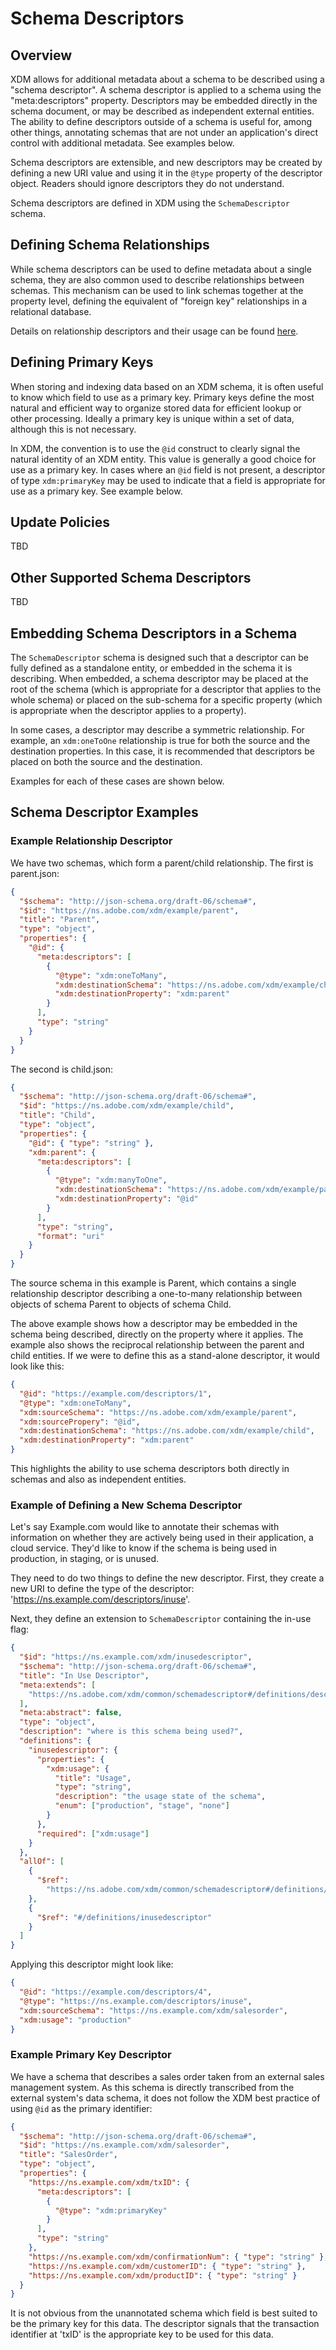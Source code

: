 # Schema Descriptors

## Overview

XDM allows for additional metadata about a schema to be described using a "schema descriptor". A schema descriptor is applied to a schema using the "meta:descriptors" property. Descriptors may be embedded directly in the schema document, or may be described as independent external entities. The ability to define descriptors outside of a schema is useful for, among other things, annotating schemas that are not under an application's direct control with additional metadata. See examples below.

Schema descriptors are extensible, and new descriptors may be created by defining a new URI value and using it in
the `@type` property of the descriptor object. Readers should ignore descriptors they do not understand.

Schema descriptors are defined in XDM using the `SchemaDescriptor` schema.

## Defining Schema Relationships

While schema descriptors can be used to define metadata about a single schema, they are also common used to describe relationships between schemas. This mechanism can be used to link schemas together at the property level, defining the equivalent of "foreign key" relationships in a relational database.

Details on relationship descriptors and their usage can be found [here](./reference/common/descriptors/relationshipdescriptor.schema.md).

## Defining Primary Keys

When storing and indexing data based on an XDM schema, it is often useful to know which field to use as a primary key. Primary keys define the most natural and efficient way to organize stored data for efficient lookup or other processing. Ideally a primary key is unique within a set of data, although this is not necessary.

In XDM, the convention is to use the `@id` construct to clearly signal the natural identity of an XDM entity. This value is generally a good choice for use as a primary key. In cases where an `@id` field is not present, a descriptor of type `xdm:primaryKey` may be used to indicate that a field is appropriate for use as a primary key. See example below.

## Update Policies

TBD

## Other Supported Schema Descriptors

TBD

## Embedding Schema Descriptors in a Schema

The `SchemaDescriptor` schema is designed such that a descriptor can be fully defined as a standalone entity, or embedded in the schema it is describing. When embedded, a schema descriptor may be placed at the root of the schema (which is appropriate for a descriptor that applies to the whole schema) or placed on the sub-schema for a specific property (which is appropriate when the descriptor applies to a property).

In some cases, a descriptor may describe a symmetric relationship. For example, an `xdm:oneToOne` relationship is true for both the source and the destination properties. In this case, it is recommended that descriptors be placed on both the source and the destination.

Examples for each of these cases are shown below.

## Schema Descriptor Examples

### Example Relationship Descriptor

We have two schemas, which form a parent/child relationship. The first is parent.json:

```json
{
  "$schema": "http://json-schema.org/draft-06/schema#",
  "$id": "https://ns.adobe.com/xdm/example/parent",
  "title": "Parent",
  "type": "object",
  "properties": {
    "@id": {
      "meta:descriptors": [
        {
          "@type": "xdm:oneToMany",
          "xdm:destinationSchema": "https://ns.adobe.com/xdm/example/child",
          "xdm:destinationProperty": "xdm:parent"
        }
      ],
      "type": "string"
    }
  }
}
```

The second is child.json:

```json
{
  "$schema": "http://json-schema.org/draft-06/schema#",
  "$id": "https://ns.adobe.com/xdm/example/child",
  "title": "Child",
  "type": "object",
  "properties": {
    "@id": { "type": "string" },
    "xdm:parent": {
      "meta:descriptors": [
        {
          "@type": "xdm:manyToOne",
          "xdm:destinationSchema": "https://ns.adobe.com/xdm/example/parent",
          "xdm:destinationProperty": "@id"
        }
      ],
      "type": "string",
      "format": "uri"
    }
  }
}
```

The source schema in this example is Parent, which contains a single relationship descriptor describing a one-to-many relationship between objects of schema Parent to objects of schema Child.

The above example shows how a descriptor may be embedded in the schema being described, directly on the property where it applies. The example also shows the reciprocal relationship between the parent and child entities. If we were to define this as a stand-alone descriptor, it would look like this:

```json
{
  "@id": "https://example.com/descriptors/1",
  "@type": "xdm:oneToMany",
  "xdm:sourceSchema": "https://ns.adobe.com/xdm/example/parent",
  "xdm:sourcePropery": "@id",
  "xdm:destinationSchema": "https://ns.adobe.com/xdm/example/child",
  "xdm:destinationProperty": "xdm:parent"
}
```

This highlights the ability to use schema descriptors both directly in schemas and also as independent entities.

### Example of Defining a New Schema Descriptor

Let's say Example.com would like to annotate their schemas with information on whether they are actively being used in their application, a cloud service. They'd like to know if the schema is being used in production, in staging, or is unused.

They need to do two things to define the new descriptor. First, they create a new URI to define the type of the descriptor: 'https://ns.example.com/descriptors/inuse'.

Next, they define an extension to `SchemaDescriptor` containing the in-use flag:

```json
{
  "$id": "https://ns.example.com/xdm/inusedescriptor",
  "$schema": "http://json-schema.org/draft-06/schema#",
  "title": "In Use Descriptor",
  "meta:extends": [
    "https://ns.adobe.com/xdm/common/schemadescriptor#/definitions/descriptor"
  ],
  "meta:abstract": false,
  "type": "object",
  "description": "where is this schema being used?",
  "definitions": {
    "inusedescriptor": {
      "properties": {
        "xdm:usage": {
          "title": "Usage",
          "type": "string",
          "description": "the usage state of the schema",
          "enum": ["production", "stage", "none"]
        }
      },
      "required": ["xdm:usage"]
    }
  },
  "allOf": [
    {
      "$ref":
        "https://ns.adobe.com/xdm/common/schemadescriptor#/definitions/descriptor"
    },
    {
      "$ref": "#/definitions/inusedescriptor"
    }
  ]
}
```

Applying this descriptor might look like:

```json
{
  "@id": "https://example.com/descriptors/4",
  "@type": "https://ns.example.com/descriptors/inuse",
  "xdm:sourceSchema": "https://ns.example.com/xdm/salesorder",
  "xdm:usage": "production"
}
```

### Example Primary Key Descriptor

We have a schema that describes a sales order taken from an external sales management system. As this schema is directly transcribed from the external system's data schema, it does not follow the XDM best practice of using `@id` as the primary identifier:

```json
{
  "$schema": "http://json-schema.org/draft-06/schema#",
  "$id": "https://ns.example.com/xdm/salesorder",
  "title": "SalesOrder",
  "type": "object",
  "properties": {
    "https://ns.example.com/xdm/txID": {
      "meta:descriptors": [
        {
          "@type": "xdm:primaryKey"
        }
      ],
      "type": "string"
    },
    "https://ns.example.com/xdm/confirmationNum": { "type": "string" },
    "https://ns.example.com/xdm/customerID": { "type": "string" },
    "https://ns.example.com/xdm/productID": { "type": "string" }
  }
}
```

It is not obvious from the unannotated schema which field is best suited to be the primary key for this data. The descriptor signals that the transaction identifier at 'txID' is the appropriate key to be used for this data.
